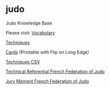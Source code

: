 # judo
Judo Knowledge Base

Please visit: 
[Vocabulary](docs/vocabulary.md)

[Techniques](docs/techniques.md)

[Cards](docs/cards.html) (Printable with Flip on Long Edge)

[Techniques CSV](data/techniques/techniques.csv)

[Technical Referential French Federation of Judo](https://www.ffjudo.com/uploads/elfinder/CULTURE/GRADES%20CSDGE/REFERENTIEL%20TECHNIQUE%202024-2025%20GL.pdf)

[Jury Mement French Federation of Judo](https://www.ffjudo.com/uploads/elfinder/CULTURE/GRADES%20CSDGE/M%C3%A9mento%202023-2024.pdf)
